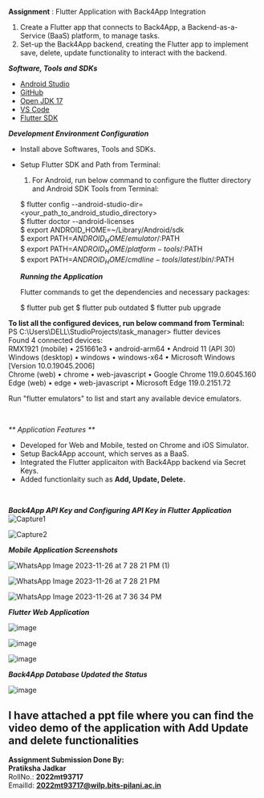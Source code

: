  **Assignment**  : Flutter Application with Back4App Integration  <br>

1.  Create a Flutter app that connects to Back4App, a Backend-as-a-Service (BaaS) platform, to manage tasks.  <br>
2. Set-up the Back4App backend, creating the Flutter app to implement save, delete, update functionality to interact with the backend.

**_Software, Tools and SDKs_**

- [Android Studio](https://developer.android.com/studio)
- [GitHub](https://github.com)
- [Open JDK 17](https://openjdk.org/projects/jdk/17)
- [VS Code](https://code.visualstudio.com/)
- [Flutter SDK](https://flutter.dev)


 _**Development Environment Configuration**_

- Install above Softwares, Tools and SDKs.  
- Setup Flutter SDK and Path from Terminal:
    1.  For Android, run below command to configure the flutter directory and Android SDK Tools from Terminal:  <br>
  
   $ flutter config --android-studio-dir=<your_path_to_android_studio_directory> <br>
   $ flutter doctor --android-licenses  <br>
   $ export ANDROID_HOME=~/Library/Android/sdk  <br>
   $ export PATH=$ANDROID_HOME/emulator/:$PATH  <br>
   $ export PATH=$ANDROID_HOME/platform-tools/:$PATH  <br>
   $ export PATH=$ANDROID_HOME/cmdline-tools/latest/bin/:$PATH  <br>

 
  **_Running the Application_**

  Flutter commands to get the dependencies and necessary packages:
 
   $ flutter pub get
   $ flutter pub outdated
   $ flutter pub upgrade
  

**To list all the configured devices, run below command from Terminal:**
<br>
 PS C:\Users\DELL\StudioProjects\task_manager> flutter devices <br>
Found 4 connected devices:<br>
  RMX1921 (mobile)  • 251661e3 • android-arm64  • Android 11 (API 30) <br>
  Windows (desktop) • windows  • windows-x64    • Microsoft Windows [Version 10.0.19045.2006] <br>
  Chrome (web)      • chrome   • web-javascript • Google Chrome 119.0.6045.160 <br>
  Edge (web)        • edge     • web-javascript • Microsoft Edge 119.0.2151.72 <br>

Run "flutter emulators" to list and start any available device emulators. <br>

<br>
  
_**  Application Features **_  <br>

- Developed for Web and Mobile, tested on Chrome and iOS Simulator.  <br>
- Setup Back4App account, which serves as a BaaS. <br>
- Integrated the Flutter applicaiton with Back4App backend via Secret Keys.  <br>
- Added functionlaity such as **Add, Update, Delete.**  <br>

<br>

**_Back4App API Key and Configuring API Key in Flutter Application_**
![Capture1](https://github.com/pratikshajadkar31/CPAD_Assignment_Flutter/assets/61896962/1a908b0b-5485-459f-88cb-e8d4718169a2)    <br>

![Capture2](https://github.com/pratikshajadkar31/CPAD_Assignment_Flutter/assets/61896962/29c9f0f6-7bdf-4466-9a92-a489a85c875c)    <br>


 **_Mobile Application Screenshots_**    

![WhatsApp Image 2023-11-26 at 7 28 21 PM (1)](https://github.com/pratikshajadkar31/CPAD_Assignment_Flutter/assets/61896962/41585d19-9424-4d04-994a-996ad667bfaf)   <br>

![WhatsApp Image 2023-11-26 at 7 28 21 PM](https://github.com/pratikshajadkar31/CPAD_Assignment_Flutter/assets/61896962/ae58bdba-e3e2-4fd0-af9a-bfe4bf103ffa)   <br>

![WhatsApp Image 2023-11-26 at 7 36 34 PM](https://github.com/pratikshajadkar31/CPAD_Assignment_Flutter/assets/61896962/bae3c2ef-557c-4105-bc1d-f368f2b26863)   <br>


**_Flutter Web Application_**  <br>

![image](https://github.com/pratikshajadkar31/CPAD_Assignment_Flutter/assets/61896962/f9721c33-3779-45c7-ad65-52e712579529)  <br>

![image](https://github.com/pratikshajadkar31/CPAD_Assignment_Flutter/assets/61896962/3907e28c-aa8f-4ceb-a8b4-9272adf62b5c)  <br>

![image](https://github.com/pratikshajadkar31/CPAD_Assignment_Flutter/assets/61896962/1c434cd9-15e3-4748-8823-c253fc18e774)  <br>

**_Back4App Database Updated the Status_**  <br>

![image](https://github.com/pratikshajadkar31/CPAD_Assignment_Flutter/assets/61896962/8b70ed23-bfa3-49ff-b117-f0a8a35bd9de)  <br>


<h2>I have attached a ppt file where you can find the video demo of the application with Add Update and delete functionalities</h2>

 **Assignment Submission Done By:** <br>
**Pratiksha Jadkar** <br>
RollNo.: **2022mt93717** <br>
EmailId: **2022mt93717@wilp.bits-pilani.ac.in**
